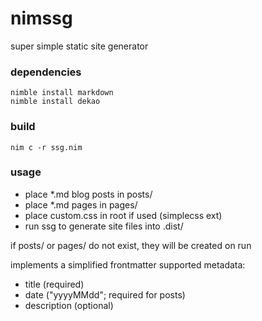 # nimssg
super simple static site generator

### dependencies
````
nimble install markdown
nimble install dekao
````

### build
```
nim c -r ssg.nim
```

### usage
- place *.md blog posts in posts/
- place *.md pages in pages/
- place custom.css in root if used (simplecss ext)
- run ssg to generate site files into .dist/

if posts/ or pages/ do not exist, they will be created on run

implements a simplified frontmatter
supported metadata:
- title (required)
- date ("yyyyMMdd"; required for posts)
- description (optional)
